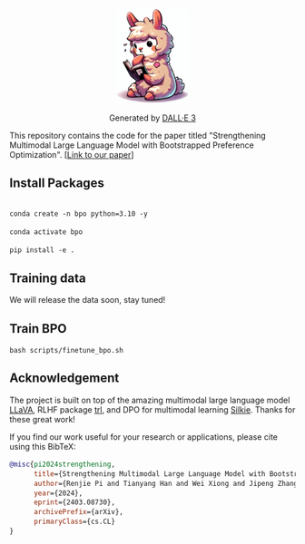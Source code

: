 <div align="center">
    <img src="images/logo.png" alt="BPO" width="128px">
<p>Generated by <a href="https://openai.com/dall-e-3">DALL·E 3</a></p>
</div>

This repository contains the code for the paper titled "Strengthening Multimodal Large Language Model with Bootstrapped Preference Optimization". [[Link to our paper](https://arxiv.org/abs/2403.08730)]
## Install Packages

```

conda create -n bpo python=3.10 -y

conda activate bpo

pip install -e .

```
## Training data
We will release the data soon, stay tuned!

## Train BPO

```
bash scripts/finetune_bpo.sh
```


## Acknowledgement
The project is built on top of the amazing multimodal large language model [LLaVA](https://github.com/haotian-liu/LLaVA), RLHF package [trl](https://github.com/huggingface/trl), and DPO for multimodal learning [Silkie](https://github.com/vlf-silkie/VLFeedback).
Thanks for these great work!


If you find our work useful for your research or applications, please cite using this BibTeX:
```bibtex
@misc{pi2024strengthening,
      title={Strengthening Multimodal Large Language Model with Bootstrapped Preference Optimization},
      author={Renjie Pi and Tianyang Han and Wei Xiong and Jipeng Zhang and Runtao Liu and Rui Pan and Tong Zhang},
      year={2024},
      eprint={2403.08730},
      archivePrefix={arXiv},
      primaryClass={cs.CL}
}
```
